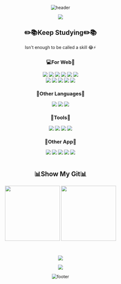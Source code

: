 <div align="center">
  
![header](https://capsule-render.vercel.app/api?type=waving&color=gradient&height=230&section=header&text=print('YeChan')&fontAlign=50&fontAlignY=45&fontSize=70&fontColor=000000&desc=Studying%20for%20become%20Full%20Stack%20Dev&descAlignY=20&descAlign=75)


  
<a href="#" target="_blank">
  <img src="https://img.shields.io/badge/-ssy01077@gmail.com-EA4335?style=for-the-badge&logo=Gmail&logoColor=ffffff"/>
</a><br/>


## :pencil2::books:Keep Studying:pencil2::books:
Isn't enough to be called a skill :joy::zap:
  
### :computer:For Web:page_facing_up:
<a href="#" target="_blank"><img src="https://img.shields.io/badge/-HTML5-F05032?style=for-the-badge&logo=html5&logoColor=ffffff"/></a>
<a href="#" target="_blank"><img src="https://img.shields.io/badge/-CSS-1572B6?style=for-the-badge&logo=css3&logoColor=ffffff"/></a>
<a href="#" target="_blank"><img src="https://img.shields.io/badge/-Thymeleaf-005F0F?style=for-the-badge&logo=Thymeleaf&logoColor=ffffff"/></a>
<a href="#" target="_blank"><img src="https://img.shields.io/badge/-React-61DAFB?style=for-the-badge&logo=React&logoColor=ffffff"/></a>
<a href="#" target="_blank"><img src="https://img.shields.io/badge/-Bulma-00D1B2?style=for-the-badge&logo=Bulma&logoColor=ffffff"/></a>
<a href="#" target="_blank"><img src="https://img.shields.io/badge/-Bootstrap-7952B3?style=for-the-badge&logo=Bootstrap&logoColor=ffffff"/></a></br>
<a href="#" target="_blank"><img src="https://img.shields.io/badge/-Java-007396?style=for-the-badge&logo=java&logoColor=ffffff"/></a>
<a href="#" target="_blank"><img src="https://img.shields.io/badge/-Java Script-F7DF1E?style=for-the-badge&logo=javascript&logoColor=ffffff"/></a>
<a href="#" target="_blank"><img src="https://img.shields.io/badge/-Spring-6DB33F?style=for-the-badge&logo=spring&logoColor=ffffff"/></a>
<a href="#" target="_blank"><img src="https://img.shields.io/badge/-Node.js-339933?style=for-the-badge&logo=node.js&logoColor=ffffff"/></a>
<a href="#" target="_blank"><img src="https://img.shields.io/badge/-MySQL-4479A1?style=for-the-badge&logo=MySQL&logoColor=ffffff"/></a><br/>

### :blue_book:Other Languages:blue_book:
<a href="#" target="_blank"><img src="https://img.shields.io/badge/-Python-3776AB?style=for-the-badge&logo=python&logoColor=ffffff"/></a>
<a href="#" target="_blank"><img src="https://img.shields.io/badge/-C-A8B9CC?style=for-the-badge&logo=c&logoColor=ffffff"/></a>
<a href="#" target="_blank"><img src="https://img.shields.io/badge/-C++-00599C?style=for-the-badge&logo=c%2B%2B&logoColor=ffffff"/></a><br/>

### :wrench:Tools:wrench:
<a href="#" target="_blank"><img src="https://img.shields.io/badge/-IntelliJ IDEA-000000?style=for-the-badge&logo=intellijidea&logoColor=ffffff"/></a>
<a href="#" target="_blank"><img src="https://img.shields.io/badge/-PyCharm-000000?style=for-the-badge&logo=PyCharm&logoColor=ffffff"/></a>
<a href="#" target="_blank"><img src="https://img.shields.io/badge/-Visual Studio Code-007ACC?style=for-the-badge&logo=VisualStudioCode&logoColor=ffffff"/></a>
<a href="#" target="_blank"><img src="https://img.shields.io/badge/-Eclipse IDE-2C2255?style=for-the-badge&logo=EclipseIDE&logoColor=ffffff"/></a><br/>

### :notebook_with_decorative_cover:Other App:notebook_with_decorative_cover:
<a href="#" target="_blank"><img src="https://img.shields.io/badge/-Git-F05032?style=for-the-badge&logo=git&logoColor=ffffff"/></a>
<a href="#" target="_blank"><img src="https://img.shields.io/badge/-Source Tree-0052CC?style=for-the-badge&logo=Sourcetree&logoColor=ffffff"/></a>
<a href="#" target="_blank"><img src="https://img.shields.io/badge/-Slack-4A154B?style=for-the-badge&logo=slack&logoColor=ffffff"/></a>
<a href="#" target="_blank"><img src="https://img.shields.io/badge/-Notion-000000?style=for-the-badge&logo=Notion&logoColor=ffffff"/></a>
<a href="#" target="_blank"><img src="https://img.shields.io/badge/-Virtual Box-183A61?style=for-the-badge&logo=VirtualBox&logoColor=ffffff"/></a><br/><br/>

## :bar_chart:Show My Git:bar_chart:
<p>
  <img height="180em" src="https://github-readme-stats.vercel.app/api?username=YeChanKim98&show_icons=true&include_all_commits=true&bg_color=30,2c3e50,3498db&title_color=fff&text_color=fff">
  <img height="180em" src="https://github-readme-stats.vercel.app/api/top-langs/?username=YeChanKim98&layout=compact&bg_color=30,2c3e50,3498db&title_color=fff&text_color=fff">
</p><br/>

<a href="https://opgc.me/#/users/YeChanKim98" target="_blank"><img src="https://api.opgc.me/githubs/users/YeChanKim98/tag/?theme=prism" /></a>

<img src="https://hits.seeyoufarm.com/api/count/incr/badge.svg?url=https%3A%2F%2Fgithub.com%2FYeChanKim98&count_bg=%233498db&title_bg=%232c3e50&icon=github.svg&icon_color=%23EBE7E7&title=Hits&edge_flat=false"/>


![footer](https://capsule-render.vercel.app/api?section=footer&type=waving&color=gradient)

</div>
<!--
3498DB to 2C3E50
**YeChanKim98/YeChanKim98** is a ✨ _special_ ✨ repository because its `README.md` (this file) appears on your GitHub profile.
<a href="#" target="_blank"><img src="https://img.shields.io/badge/-HTML5-F05032?style=for-the-badge&logo=html5&logoColor=ffffff"/></a>
<a href="#" target="_blank"><img src="https://img.shields.io/badge/-HTML5-F05032?style=for-the-badge&logo=html5&logoColor=ffffff"/></a>
Here are some ideas to get you started:

- 🔭 I’m currently working on ...
- 🌱 I’m currently learning ...
- 👯 I’m looking to collaborate on ...
- 🤔 I’m looking for help with ...
- 💬 Ask me about ...
- 📫 How to reach me: ...
- 😄 Pronouns: ...
- ⚡ Fun fact: ...
-->
